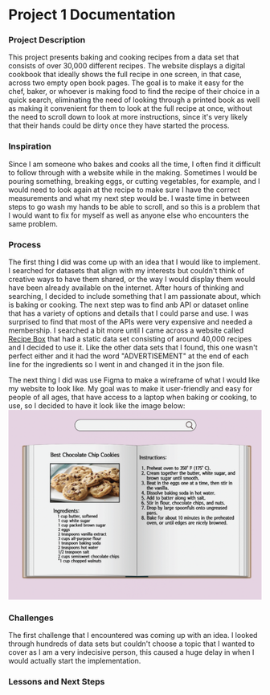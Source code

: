 # Project 1 Documentation

### Project Description
This project presents baking and cooking recipes from a data set that consists of over 30,000 different recipes. The website displays a digital cookbook that ideally shows the full recipe in one screen, in that case, across two empty open book pages. The goal is to make it easy for the chef, baker, or whoever is making food to find the recipe of their choice in a quick search, eliminating the need of looking through a printed book as well as making it convenient for them to look at the full recipe at once, without the need to scroll down to look at more instructions, since it's very likely that their hands could be dirty once they have started the process.

### Inspiration
Since I am someone who bakes and cooks all the time, I often find it difficult to follow through with a website while in the making. Sometimes I would be pouring something, breaking eggs, or cutting vegetables, for example, and I would need to look again at the recipe to make sure I have the correct measurements and what my next step would be. I waste time in between steps to go wash my hands to be able to scroll, and so this is a problem that I would want to fix for myself as well as anyone else who encounters the same problem.

### Process
The first thing I did was come up with an idea that I would like to implement. I searched for datasets that align with my interests but couldn't think of creative ways to have them shared, or the way I would display them would have been already available on the internet. After hours of thinking and searching, I decided to include something that I am passionate about, which is baking or cooking. 
The next step was to find anb API or dataset online that has a variety of options and details that I could parse and use. I was surprised to find that most of the APIs were very expensive and needed a membership. I searched a bit more until I came across a website called [Recipe Box](https://eightportions.com/datasets/Recipes/) that had a static data set consisting of around 40,000 recipes and I decided to use it. Like the other data sets that I found, this one wasn't perfect either and it had the word "ADVERTISEMENT" at the end of each line for the ingredients so I went in and changed it in the json file.

The next thing I did was use Figma to make a wireframe of what I would like my website to look like. My goal was to make it user-friendly and easy for people of all ages, that have access to a laptop when baking or cooking, to use, so I decided to have it look like the image below:
![](wireframe.png)

### Challenges
The first challenge that I encountered was coming up with an idea. I looked through hundreds of data sets but couldn't choose a topic that I wanted to cover as I am a very indecisive person, this caused a huge delay in when I would actually start the implementation.

### Lessons and Next Steps
